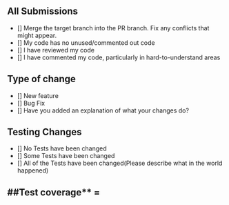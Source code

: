 ## All Submissions

* [] Merge the target branch into the PR branch. Fix any conflicts that might appear.
* [] My code has no unused/commented out code
* [] I have reviewed my code
* [] I have commented my code, particularly in hard-to-understand areas

## Type of change

* [] New feature
* [] Bug Fix
* [] Have you added an explanation of what your changes do?

## Testing Changes

* [] No Tests have been changed
* [] Some Tests have been changed
* [] All of the Tests have been changed(Please describe what in the world happened)

##Test coverage** =
----------------------------------------------------------
